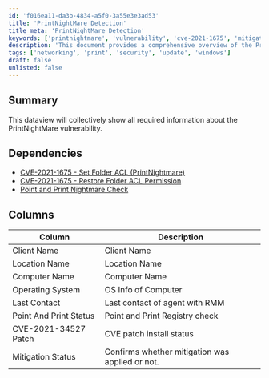 ```yaml
---
id: 'f016ea11-da3b-4834-a5f0-3a55e3e3ad53'
title: 'PrintNightMare Detection'
title_meta: 'PrintNightMare Detection'
keywords: ['printnightmare', 'vulnerability', 'cve-2021-1675', 'mitigation', 'status']
description: 'This document provides a comprehensive overview of the PrintNightMare vulnerability, detailing its dependencies, relevant CVEs, and a dataview that summarizes key information about affected clients and systems.'
tags: ['networking', 'print', 'security', 'update', 'windows']
draft: false
unlisted: false
---
```


## Summary

This dataview will collectively show all required information about the PrintNightMare vulnerability.

## Dependencies

- [CVE-2021-1675 - Set Folder ACL (PrintNightmare)](<../scripts/CVE-2021-1675 - Set folder ACL (PrintNightmare).md>)
- [CVE-2021-1675 - Restore Folder ACL Permission](<../scripts/CVE-2021-1675 - Restore folder ACL Permission.md>)
- [Point and Print Nightmare Check](<../scripts/Point and Print Nightmare Check.md>)

## Columns

| Column                     | Description                             |
|---------------------------|-----------------------------------------|
| Client Name               | Client Name                             |
| Location Name             | Location Name                           |
| Computer Name             | Computer Name                           |
| Operating System          | OS Info of Computer                    |
| Last Contact              | Last contact of agent with RMM         |
| Point And Print Status    | Point and Print Registry check         |
| CVE-2021-34527 Patch      | CVE patch install status               |
| Mitigation Status         | Confirms whether mitigation was applied or not. |



